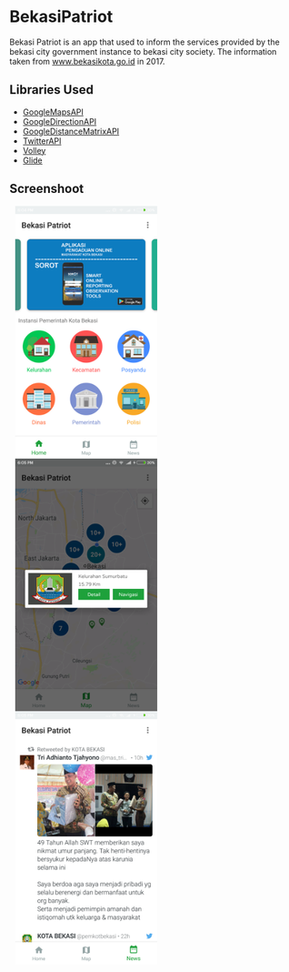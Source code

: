 # BekasiPatriot

Bekasi Patriot is an app that used to inform the services provided by the bekasi city government instance to bekasi city society. The information taken from www.bekasikota.go.id in 2017.

## Libraries Used
+ [GoogleMapsAPI](https://developers.google.com/maps/documentation/android-sdk/intro)
+ [GoogleDirectionAPI](https://developers.google.com/optimization/routing/google_direction)
+ [GoogleDistanceMatrixAPI](https://developers.google.com/maps/documentation/javascript/distancematrix)
+ [TwitterAPI](https://developer.twitter.com/en/docs.html)
+ [Volley](https://github.com/google/volley)
+ [Glide](https://github.com/bumptech/glide)

## Screenshoot

  <img align="left" src="https://github.com/madeinsap/BekasiPatriot/blob/master/screenshoot/home.png" width="250" hspace="10" />
      
  <img align="left" img src="https://github.com/madeinsap/BekasiPatriot/blob/master/screenshoot/maps_with_marker.png" width="250" hspace="10"/> 
  
  <img align="left" img src="https://github.com/madeinsap/BekasiPatriot/blob/master/screenshoot/twitter.png" width="250" hspace="10"/>

